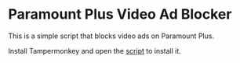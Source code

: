 # Paramount Plus Video Ad Blocker

This is a simple script that blocks video ads on Paramount Plus.

Install Tampermonkey and open the [script](https://raw.githubusercontent.com/liang2kl/paramount-plus-adblocker/main/paramount-plus-adblocker.user.js) to install it.
